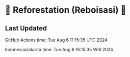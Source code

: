 
# 🌳 Reforestation (Reboisasi) 🌲

## Last Updated

GitHub Actions time: Tue Aug  6 11:15:35 UTC 2024

Indonesia/Jakarta time: Tue Aug  6 18:15:35 WIB 2024

